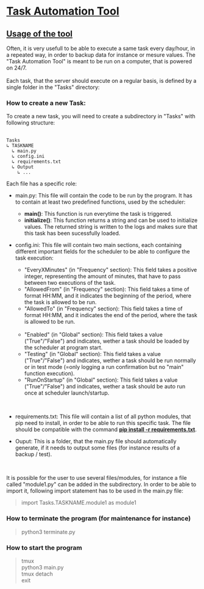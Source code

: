 # <u>Task Automation Tool</u>

## <u> Usage of the tool</u>

Often, it is very usefull to be able to execute a same task every day/hour, in a repeated way, in order to backup data for instance or mesure values. The "Task Automation Tool" is meant to be run on a computer, that is powered on 24/7. <br><br>
Each task, that the server should execute on a regular basis, is defined by a single folder in the "Tasks" directory:

### How to create a new Task:

To create a new task, you will need to create a subdirectory in "Tasks" with following structure: <br><br>

```
Tasks
↳ TASKNAME
  ↳ main.py
  ↳ config.ini
  ↳ requirements.txt
  ↳ Output
    ↳ ...
```

Each file has a specific role:

- main.py: This file will contain the code to be run by the program. It has to contain at least two predefined functions, used by the scheduler:

  - <strong>main()</strong>: This function is run everytime the task is triggered.<br>
  - <strong>initialize()</strong>: This function returns a string and can be used to initialize values. The returned string is written to the logs and makes sure that this task has been sucessfully loaded.

- config.ini: This file will contain two main sections, each containing different important fields for the scheduler to be able to configure the task execution:
  - "EveryXMinutes" (in "Frequency" section): This field takes a positive integer, representing the amount of minutes, that have to pass between two executions of the task.
  - "AllowedFrom" (in "Frequency" section): This field takes a time of format HH:MM, and it indicates the beginning of the period, where the task is allowed to be run.
  - "AllowedTo" (in "Frequency" section): This field takes a time of format HH:MM, and it indicates the end of the period, where the task is allowed to be run.
    <br><br>
  - "Enabled" (in "Global" section): This field takes a value ("True"/"False") and indicates, wether a task should be loaded by the scheduler at program start.
  - "Testing" (in "Global" section): This field takes a value ("True"/"False") and indicates, wether a task should be run normally or in test mode (=only logging a run confirmation but no "main" function execution).
  - "RunOnStartup" (in "Global" section): This field takes a value ("True"/"False") and indicates, wether a task should be auto run once at scheduler launch/startup.

<br>

- requirements.txt: This file will contain a list of all python modules, that pip need to install, in order to be able to run this specific task. The file should be compatible with the command <u><strong>pip install -r requirements.txt</strong></u>.

- Ouput: This is a folder, that the main.py file should automatically generate, if it needs to output some files (for instance results of a backup / test).

<br>

It is possible for the user to use several files/modules, for instance a file called "module1.py" can be added in the subdirectory. In order to be able to import it, following import statement has to be used in the main.py file:

> import Tasks.TASKNAME.module1 as module1

### How to terminate the program (for maintenance for instance)

> python3 terminate.py

### How to start the program

> tmux
> <br>
> python3 main.py
> <br>
> tmux detach
> <br>
> exit
